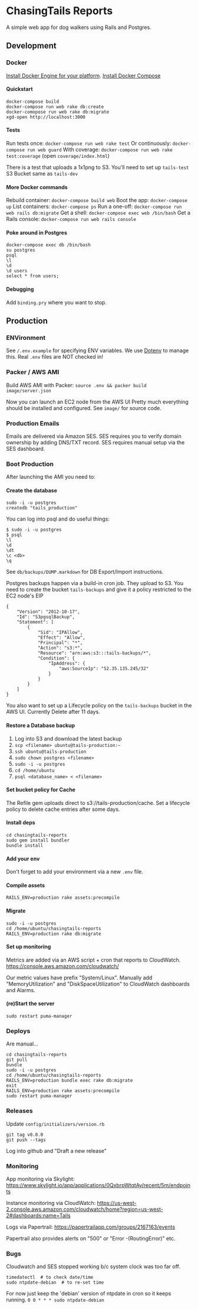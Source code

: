 # ChasingTails Reports

A simple web app for dog walkers using Rails and Postgres.

## Development

### Docker

[Install Docker Engine for your platform](https://docs.docker.com/engine/installation/).
[Install Docker Compose](https://github.com/docker/compose/releases)

#### Quickstart
```
docker-compose build
docker-compose run web rake db:create
docker-comopose run web rake db:migrate
xgd-open http://localhost:3000
```

#### Tests
Run tests once: `docker-compose run web rake test`
Or continuously: `docker-compose run web guard`
With coverage: `docker-compose run web rake test:coverage` (open `coverage/index.html`)

There is a test that uploads a 1x1png to S3.  You'll need to set up `tails-test` S3 Bucket same as `tails-dev`

#### More Docker commands
Rebuild container: `docker-compose build web`
Boot the app: `docker-compose up`
List containers: `docker-compose ps`
Run a one-off: `docker-compose run web rails db:migrate`
Get a shell: `docker-compose exec web /bin/bash`
Get a Rails console: `docker-compose run web rails console`

#### Poke around in Postgres
```
docker-compose exec db /bin/bash
su postgres
psql
\l
\d
\d users
select * from users;
```

#### Debugging
Add `binding.pry` where you want to stop.

## Production

### ENVironment
See `/.env.example` for specifying ENV variables.
We use [Dotenv](https://github.com/bkeepers/dotenv) to manage this.
Real `.env` files are NOT checked in!


### Packer / AWS AMI

Build AWS AMI with Packer:
`source .env && packer build image/server.json`

Now you can launch an EC2 node from the AWS UI
Pretty much everything should be installed and configured.
See `image/` for source code.


### Production Emails

Emails are delivered via Amazon SES.  SES requires you to verify domain ownership by adding DNS/TXT record.  SES requires manual setup via the SES dashboard.


### Boot Production

After launching the AMI you need to:

#### Create the database
```
sudo -i -u postgres
createdb "tails_production"
```

You can log into psql and do useful things:
```
$ sudo -i -u postgres
$ psql
\l  
\d
\dt
\c <db>
\q
```
See `db/backups/DUMP.markdown` for DB Export/Import instructions.

Postgres backups happen via a build-in cron job.  They upload to S3.
You need to create the bucket `tails-backups` and give it a policy restricted to the EC2 node's EIP
```
{
	"Version": "2012-10-17",
	"Id": "S3pgsqlBackup",
	"Statement": [
		{
			"Sid": "IPAllow",
			"Effect": "Allow",
			"Principal": "*",
			"Action": "s3:*",
			"Resource": "arn:aws:s3:::tails-backups/*",
			"Condition": {
				"IpAddress": {
					"aws:SourceIp": "52.35.135.245/32"
				}
			}
		}
	]
}
```

You also want to set up a Lifecycle policy on the `tails-backups` bucket in the AWS UI.
Currently Delete after 11 days.

#### Restore a Database backup

1. Log into S3 and download the latest backup
2. `scp <filename> ubuntu@tails-production:~`
3. `ssh ubuntu@tails-production`
4. `sudo chown postgres <filename>`
5. `sudo -i -u postgres`
6. `cd /home/ubuntu`
7. `psql <database_name> < <filename>`


#### Set bucket policy for Cache
The Refile gem uploads direct to s3://tails-production/cache.  Set a lifecycle policy to delete cache entries after some days.

#### Install deps
```
cd chasingtails-reports
sudo gem install bundler
bundle install
```

#### Add your env
Don't forget to add your environment via a new `.env` file.

#### Compile assets
`RAILS_ENV=production rake assets:precompile`

#### Migrate
```
sudo -i -u postgres
cd /home/ubuntu/chasingtails-reports
RAILS_ENV=production rake db:migrate
```

#### Set up monitoring

Metrics are added via an AWS script + cron that reports to CloudWatch.
https://console.aws.amazon.com/cloudwatch/

Our metric values have prefix "System/Linux".
Manually add "MemoryUtilization" and "DiskSpaceUtilization" to CloudWatch dashboards and Alarms.

#### (re)Start the server
```
sudo restart puma-manager
```

### Deploys
Are manual...
```
cd chasingtails-reports
git pull
bundle
sudo -i -u postgres
cd /home/ubuntu/chasingtails-reports
RAILS_ENV=production bundle exec rake db:migrate
exit
RAILS_ENV=production rake assets:precompile
sudo restart puma-manager
```

### Releases

Update `config/initializers/version.rb`
```
git tag v0.0.0
git push --tags
```
Log into github and "Draft a new release"


### Monitoring

App monitoring via Skylight:
https://www.skylight.io/app/applications/0QxbrpWtqtAy/recent/5m/endpoints

Instance monitoring via CloudWatch:
https://us-west-2.console.aws.amazon.com/cloudwatch/home?region=us-west-2#dashboards:name=Tails

Logs via Papertrail:
https://papertrailapp.com/groups/2167163/events

Papertrail also provides alerts on "500" or "Error -(RoutingError)" etc.


### Bugs
Cloudwatch and SES stopped working b/c system clock was too far off.
```
timedatectl  # to check date/time
sudo ntpdate-debian  # to re-set time
```
For now just keep the 'debian' version of ntpdate in cron so it keeps running.
`0 0 * * * sudo ntpdate-debian`

